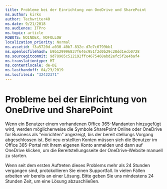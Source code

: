 ```yaml
---
title: Probleme bei der Einrichtung von OneDrive und SharePoint
ms.author: kirks
author: Techwriter40
ms.date: 9/21/2018
ms.audience: ITPro
ms.topic: article
ROBOTS: NOINDEX, NOFOLLOW
localization_priority: Normal
ms.assetid: f3a5720d-a030-40b7-832e-d7e7c6799bb1
ms.openlocfilehash: b9b129996837f646c951f2d0b29c28dd1ecb0728
ms.sourcegitcommit: 9d78905c512192ffc4675468abd2efc5f2e4baf4
ms.translationtype: MT
ms.contentlocale: de-DE
ms.lasthandoff: 04/23/2019
ms.locfileid: "32422371"
---
```

# <a name="provisioning-issues-in-onedrive-and-sharepoint"></a>Probleme bei der Einrichtung von OneDrive und SharePoint

Wenn ein Benutzer einem vorhandenen Office 365-Mandanten hinzugefügt wird, werden möglicherweise die Symbole SharePoint Online oder OneDrive for Business als "einrichten" angezeigt, bis der bereit stellungs Vorgang abgeschlossen ist. Bei neu erstellten Konten müssen sich die Benutzer im Office 365-Portal mit Ihrem eigenen Konto anmelden und dann auf OneDrive klicken, um die Bereitstellungsseite der OneDrive-Website manuell zu starten.
  
Wenn seit dem ersten Auftreten dieses Problems mehr als 24 Stunden vergangen sind, protokollieren Sie einen Supportfall. In vielen Fällen arbeiten wir bereits an einer Lösung. Bitte geben Sie uns mindestens 24 Stunden Zeit, um eine Lösung abzuschließen.
  

